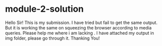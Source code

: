 # module-2-solution
Hello Sir! This is my submission. I have tried but fail to get the same output. But it is working the same on squeezing the browser according to media queries. Please help me where  i am lacking . I have attached my output in img folder, please go through it.
Thanking You!
